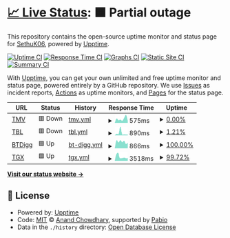 # [📈 Live Status](https://SethuK06.github.io/Upptime): <!--live status--> **🟧 Partial outage**

This repository contains the open-source uptime monitor and status page for [SethuK06](https://SethuK06.github.io/Upptime), powered by [Upptime](https://github.com/upptime/upptime).

[![Uptime CI](https://github.com/SethuK06/Upptime/workflows/Uptime%20CI/badge.svg)](https://github.com/SethuK06/Upptime/actions?query=workflow%3A%22Uptime+CI%22)
[![Response Time CI](https://github.com/SethuK06/Upptime/workflows/Response%20Time%20CI/badge.svg)](https://github.com/SethuK06/Upptime/actions?query=workflow%3A%22Response+Time+CI%22)
[![Graphs CI](https://github.com/SethuK06/Upptime/workflows/Graphs%20CI/badge.svg)](https://github.com/SethuK06/Upptime/actions?query=workflow%3A%22Graphs+CI%22)
[![Static Site CI](https://github.com/SethuK06/Upptime/workflows/Static%20Site%20CI/badge.svg)](https://github.com/SethuK06/Upptime/actions?query=workflow%3A%22Static+Site+CI%22)
[![Summary CI](https://github.com/SethuK06/Upptime/workflows/Summary%20CI/badge.svg)](https://github.com/SethuK06/Upptime/actions?query=workflow%3A%22Summary+CI%22)

With [Upptime](https://upptime.js.org), you can get your own unlimited and free uptime monitor and status page, powered entirely by a GitHub repository. We use [Issues](https://github.com/SethuK06/Upptime/issues) as incident reports, [Actions](https://github.com/SethuK06/Upptime/actions) as uptime monitors, and [Pages](https://SethuK06.github.io/Upptime) for the status page.

<!--start: status pages-->
<!-- This summary is generated by Upptime (https://github.com/upptime/upptime) -->
<!-- Do not edit this manually, your changes will be overwritten -->
<!-- prettier-ignore -->
| URL | Status | History | Response Time | Uptime |
| --- | ------ | ------- | ------------- | ------ |
| <img alt="" src="https://icons.duckduckgo.com/ip3/www.1tamilmv.tf.ico" height="13"> [TMV](https://www.1tamilmv.tf/) | 🟥 Down | [tmv.yml](https://github.com/SethuK06/Upptime/commits/HEAD/history/tmv.yml) | <details><summary><img alt="Response time graph" src="./graphs/tmv/response-time-week.png" height="20"> 575ms</summary><br><a href="https://SethuK06.github.io/Upptime/history/tmv"><img alt="Response time 1216" src="https://img.shields.io/endpoint?url=https%3A%2F%2Fraw.githubusercontent.com%2FSethuK06%2FUpptime%2FHEAD%2Fapi%2Ftmv%2Fresponse-time.json"></a><br><a href="https://SethuK06.github.io/Upptime/history/tmv"><img alt="24-hour response time 466" src="https://img.shields.io/endpoint?url=https%3A%2F%2Fraw.githubusercontent.com%2FSethuK06%2FUpptime%2FHEAD%2Fapi%2Ftmv%2Fresponse-time-day.json"></a><br><a href="https://SethuK06.github.io/Upptime/history/tmv"><img alt="7-day response time 575" src="https://img.shields.io/endpoint?url=https%3A%2F%2Fraw.githubusercontent.com%2FSethuK06%2FUpptime%2FHEAD%2Fapi%2Ftmv%2Fresponse-time-week.json"></a><br><a href="https://SethuK06.github.io/Upptime/history/tmv"><img alt="30-day response time 2364" src="https://img.shields.io/endpoint?url=https%3A%2F%2Fraw.githubusercontent.com%2FSethuK06%2FUpptime%2FHEAD%2Fapi%2Ftmv%2Fresponse-time-month.json"></a><br><a href="https://SethuK06.github.io/Upptime/history/tmv"><img alt="1-year response time 1216" src="https://img.shields.io/endpoint?url=https%3A%2F%2Fraw.githubusercontent.com%2FSethuK06%2FUpptime%2FHEAD%2Fapi%2Ftmv%2Fresponse-time-year.json"></a></details> | <details><summary><a href="https://SethuK06.github.io/Upptime/history/tmv">0.00%</a></summary><a href="https://SethuK06.github.io/Upptime/history/tmv"><img alt="All-time uptime 35.26%" src="https://img.shields.io/endpoint?url=https%3A%2F%2Fraw.githubusercontent.com%2FSethuK06%2FUpptime%2FHEAD%2Fapi%2Ftmv%2Fuptime.json"></a><br><a href="https://SethuK06.github.io/Upptime/history/tmv"><img alt="24-hour uptime 0.00%" src="https://img.shields.io/endpoint?url=https%3A%2F%2Fraw.githubusercontent.com%2FSethuK06%2FUpptime%2FHEAD%2Fapi%2Ftmv%2Fuptime-day.json"></a><br><a href="https://SethuK06.github.io/Upptime/history/tmv"><img alt="7-day uptime 0.00%" src="https://img.shields.io/endpoint?url=https%3A%2F%2Fraw.githubusercontent.com%2FSethuK06%2FUpptime%2FHEAD%2Fapi%2Ftmv%2Fuptime-week.json"></a><br><a href="https://SethuK06.github.io/Upptime/history/tmv"><img alt="30-day uptime 15.42%" src="https://img.shields.io/endpoint?url=https%3A%2F%2Fraw.githubusercontent.com%2FSethuK06%2FUpptime%2FHEAD%2Fapi%2Ftmv%2Fuptime-month.json"></a><br><a href="https://SethuK06.github.io/Upptime/history/tmv"><img alt="1-year uptime 35.26%" src="https://img.shields.io/endpoint?url=https%3A%2F%2Fraw.githubusercontent.com%2FSethuK06%2FUpptime%2FHEAD%2Fapi%2Ftmv%2Fuptime-year.json"></a></details>
| <img alt="" src="https://icons.duckduckgo.com/ip3/1tamilblasters.dad.ico" height="13"> [TBL](https://1tamilblasters.dad/) | 🟥 Down | [tbl.yml](https://github.com/SethuK06/Upptime/commits/HEAD/history/tbl.yml) | <details><summary><img alt="Response time graph" src="./graphs/tbl/response-time-week.png" height="20"> 890ms</summary><br><a href="https://SethuK06.github.io/Upptime/history/tbl"><img alt="Response time 751" src="https://img.shields.io/endpoint?url=https%3A%2F%2Fraw.githubusercontent.com%2FSethuK06%2FUpptime%2FHEAD%2Fapi%2Ftbl%2Fresponse-time.json"></a><br><a href="https://SethuK06.github.io/Upptime/history/tbl"><img alt="24-hour response time 426" src="https://img.shields.io/endpoint?url=https%3A%2F%2Fraw.githubusercontent.com%2FSethuK06%2FUpptime%2FHEAD%2Fapi%2Ftbl%2Fresponse-time-day.json"></a><br><a href="https://SethuK06.github.io/Upptime/history/tbl"><img alt="7-day response time 890" src="https://img.shields.io/endpoint?url=https%3A%2F%2Fraw.githubusercontent.com%2FSethuK06%2FUpptime%2FHEAD%2Fapi%2Ftbl%2Fresponse-time-week.json"></a><br><a href="https://SethuK06.github.io/Upptime/history/tbl"><img alt="30-day response time 750" src="https://img.shields.io/endpoint?url=https%3A%2F%2Fraw.githubusercontent.com%2FSethuK06%2FUpptime%2FHEAD%2Fapi%2Ftbl%2Fresponse-time-month.json"></a><br><a href="https://SethuK06.github.io/Upptime/history/tbl"><img alt="1-year response time 751" src="https://img.shields.io/endpoint?url=https%3A%2F%2Fraw.githubusercontent.com%2FSethuK06%2FUpptime%2FHEAD%2Fapi%2Ftbl%2Fresponse-time-year.json"></a></details> | <details><summary><a href="https://SethuK06.github.io/Upptime/history/tbl">1.21%</a></summary><a href="https://SethuK06.github.io/Upptime/history/tbl"><img alt="All-time uptime 38.29%" src="https://img.shields.io/endpoint?url=https%3A%2F%2Fraw.githubusercontent.com%2FSethuK06%2FUpptime%2FHEAD%2Fapi%2Ftbl%2Fuptime.json"></a><br><a href="https://SethuK06.github.io/Upptime/history/tbl"><img alt="24-hour uptime 8.48%" src="https://img.shields.io/endpoint?url=https%3A%2F%2Fraw.githubusercontent.com%2FSethuK06%2FUpptime%2FHEAD%2Fapi%2Ftbl%2Fuptime-day.json"></a><br><a href="https://SethuK06.github.io/Upptime/history/tbl"><img alt="7-day uptime 1.21%" src="https://img.shields.io/endpoint?url=https%3A%2F%2Fraw.githubusercontent.com%2FSethuK06%2FUpptime%2FHEAD%2Fapi%2Ftbl%2Fuptime-week.json"></a><br><a href="https://SethuK06.github.io/Upptime/history/tbl"><img alt="30-day uptime 10.08%" src="https://img.shields.io/endpoint?url=https%3A%2F%2Fraw.githubusercontent.com%2FSethuK06%2FUpptime%2FHEAD%2Fapi%2Ftbl%2Fuptime-month.json"></a><br><a href="https://SethuK06.github.io/Upptime/history/tbl"><img alt="1-year uptime 38.29%" src="https://img.shields.io/endpoint?url=https%3A%2F%2Fraw.githubusercontent.com%2FSethuK06%2FUpptime%2FHEAD%2Fapi%2Ftbl%2Fuptime-year.json"></a></details>
| <img alt="" src="https://icons.duckduckgo.com/ip3/btdig.com.ico" height="13"> [BTDigg](https://btdig.com/index.htm) | 🟩 Up | [bt-digg.yml](https://github.com/SethuK06/Upptime/commits/HEAD/history/bt-digg.yml) | <details><summary><img alt="Response time graph" src="./graphs/bt-digg/response-time-week.png" height="20"> 866ms</summary><br><a href="https://SethuK06.github.io/Upptime/history/bt-digg"><img alt="Response time 1234" src="https://img.shields.io/endpoint?url=https%3A%2F%2Fraw.githubusercontent.com%2FSethuK06%2FUpptime%2FHEAD%2Fapi%2Fbt-digg%2Fresponse-time.json"></a><br><a href="https://SethuK06.github.io/Upptime/history/bt-digg"><img alt="24-hour response time 945" src="https://img.shields.io/endpoint?url=https%3A%2F%2Fraw.githubusercontent.com%2FSethuK06%2FUpptime%2FHEAD%2Fapi%2Fbt-digg%2Fresponse-time-day.json"></a><br><a href="https://SethuK06.github.io/Upptime/history/bt-digg"><img alt="7-day response time 866" src="https://img.shields.io/endpoint?url=https%3A%2F%2Fraw.githubusercontent.com%2FSethuK06%2FUpptime%2FHEAD%2Fapi%2Fbt-digg%2Fresponse-time-week.json"></a><br><a href="https://SethuK06.github.io/Upptime/history/bt-digg"><img alt="30-day response time 1484" src="https://img.shields.io/endpoint?url=https%3A%2F%2Fraw.githubusercontent.com%2FSethuK06%2FUpptime%2FHEAD%2Fapi%2Fbt-digg%2Fresponse-time-month.json"></a><br><a href="https://SethuK06.github.io/Upptime/history/bt-digg"><img alt="1-year response time 1234" src="https://img.shields.io/endpoint?url=https%3A%2F%2Fraw.githubusercontent.com%2FSethuK06%2FUpptime%2FHEAD%2Fapi%2Fbt-digg%2Fresponse-time-year.json"></a></details> | <details><summary><a href="https://SethuK06.github.io/Upptime/history/bt-digg">100.00%</a></summary><a href="https://SethuK06.github.io/Upptime/history/bt-digg"><img alt="All-time uptime 98.65%" src="https://img.shields.io/endpoint?url=https%3A%2F%2Fraw.githubusercontent.com%2FSethuK06%2FUpptime%2FHEAD%2Fapi%2Fbt-digg%2Fuptime.json"></a><br><a href="https://SethuK06.github.io/Upptime/history/bt-digg"><img alt="24-hour uptime 100.00%" src="https://img.shields.io/endpoint?url=https%3A%2F%2Fraw.githubusercontent.com%2FSethuK06%2FUpptime%2FHEAD%2Fapi%2Fbt-digg%2Fuptime-day.json"></a><br><a href="https://SethuK06.github.io/Upptime/history/bt-digg"><img alt="7-day uptime 100.00%" src="https://img.shields.io/endpoint?url=https%3A%2F%2Fraw.githubusercontent.com%2FSethuK06%2FUpptime%2FHEAD%2Fapi%2Fbt-digg%2Fuptime-week.json"></a><br><a href="https://SethuK06.github.io/Upptime/history/bt-digg"><img alt="30-day uptime 100.00%" src="https://img.shields.io/endpoint?url=https%3A%2F%2Fraw.githubusercontent.com%2FSethuK06%2FUpptime%2FHEAD%2Fapi%2Fbt-digg%2Fuptime-month.json"></a><br><a href="https://SethuK06.github.io/Upptime/history/bt-digg"><img alt="1-year uptime 98.65%" src="https://img.shields.io/endpoint?url=https%3A%2F%2Fraw.githubusercontent.com%2FSethuK06%2FUpptime%2FHEAD%2Fapi%2Fbt-digg%2Fuptime-year.json"></a></details>
| <img alt="" src="https://icons.duckduckgo.com/ip3/torrentgalaxy.to.ico" height="13"> [TGX](https://torrentgalaxy.to/) | 🟩 Up | [tgx.yml](https://github.com/SethuK06/Upptime/commits/HEAD/history/tgx.yml) | <details><summary><img alt="Response time graph" src="./graphs/tgx/response-time-week.png" height="20"> 3518ms</summary><br><a href="https://SethuK06.github.io/Upptime/history/tgx"><img alt="Response time 3607" src="https://img.shields.io/endpoint?url=https%3A%2F%2Fraw.githubusercontent.com%2FSethuK06%2FUpptime%2FHEAD%2Fapi%2Ftgx%2Fresponse-time.json"></a><br><a href="https://SethuK06.github.io/Upptime/history/tgx"><img alt="24-hour response time 3013" src="https://img.shields.io/endpoint?url=https%3A%2F%2Fraw.githubusercontent.com%2FSethuK06%2FUpptime%2FHEAD%2Fapi%2Ftgx%2Fresponse-time-day.json"></a><br><a href="https://SethuK06.github.io/Upptime/history/tgx"><img alt="7-day response time 3518" src="https://img.shields.io/endpoint?url=https%3A%2F%2Fraw.githubusercontent.com%2FSethuK06%2FUpptime%2FHEAD%2Fapi%2Ftgx%2Fresponse-time-week.json"></a><br><a href="https://SethuK06.github.io/Upptime/history/tgx"><img alt="30-day response time 6243" src="https://img.shields.io/endpoint?url=https%3A%2F%2Fraw.githubusercontent.com%2FSethuK06%2FUpptime%2FHEAD%2Fapi%2Ftgx%2Fresponse-time-month.json"></a><br><a href="https://SethuK06.github.io/Upptime/history/tgx"><img alt="1-year response time 3607" src="https://img.shields.io/endpoint?url=https%3A%2F%2Fraw.githubusercontent.com%2FSethuK06%2FUpptime%2FHEAD%2Fapi%2Ftgx%2Fresponse-time-year.json"></a></details> | <details><summary><a href="https://SethuK06.github.io/Upptime/history/tgx">99.72%</a></summary><a href="https://SethuK06.github.io/Upptime/history/tgx"><img alt="All-time uptime 93.88%" src="https://img.shields.io/endpoint?url=https%3A%2F%2Fraw.githubusercontent.com%2FSethuK06%2FUpptime%2FHEAD%2Fapi%2Ftgx%2Fuptime.json"></a><br><a href="https://SethuK06.github.io/Upptime/history/tgx"><img alt="24-hour uptime 100.00%" src="https://img.shields.io/endpoint?url=https%3A%2F%2Fraw.githubusercontent.com%2FSethuK06%2FUpptime%2FHEAD%2Fapi%2Ftgx%2Fuptime-day.json"></a><br><a href="https://SethuK06.github.io/Upptime/history/tgx"><img alt="7-day uptime 99.72%" src="https://img.shields.io/endpoint?url=https%3A%2F%2Fraw.githubusercontent.com%2FSethuK06%2FUpptime%2FHEAD%2Fapi%2Ftgx%2Fuptime-week.json"></a><br><a href="https://SethuK06.github.io/Upptime/history/tgx"><img alt="30-day uptime 97.13%" src="https://img.shields.io/endpoint?url=https%3A%2F%2Fraw.githubusercontent.com%2FSethuK06%2FUpptime%2FHEAD%2Fapi%2Ftgx%2Fuptime-month.json"></a><br><a href="https://SethuK06.github.io/Upptime/history/tgx"><img alt="1-year uptime 93.88%" src="https://img.shields.io/endpoint?url=https%3A%2F%2Fraw.githubusercontent.com%2FSethuK06%2FUpptime%2FHEAD%2Fapi%2Ftgx%2Fuptime-year.json"></a></details>

<!--end: status pages-->

[**Visit our status website →**](https://SethuK06.github.io/Upptime)

## 📄 License

- Powered by: [Upptime](https://github.com/upptime/upptime)
- Code: [MIT](./LICENSE) © [Anand Chowdhary](https://anandchowdhary.com), supported by [Pabio](https://pabio.com)
- Data in the `./history` directory: [Open Database License](https://opendatacommons.org/licenses/odbl/1-0/)

